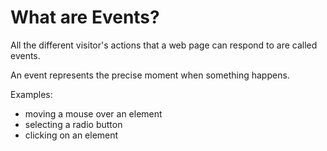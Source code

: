 # What are Events?

All the different visitor's actions that a web page can respond to are called events.

An event represents the precise moment when something happens.

Examples:

- moving a mouse over an element
- selecting a radio button
- clicking on an element
